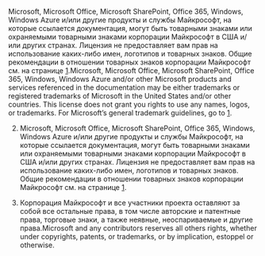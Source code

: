 <span data-ttu-id="618c8-p103">Microsoft, Microsoft Office, Microsoft SharePoint, Office 365, Windows, Windows Azure и/или другие продукты и службы Майкрософт, на которые ссылается документация, могут быть товарными знаками или охраняемыми товарными знаками корпорации Майкрософт в США и/или других странах. Лицензия не предоставляет вам прав на использование каких-либо имен, логотипов и товарных знаков. Общие рекомендации в отношении товарных знаков корпорации Майкрософт см. на странице [1](http://go.microsoft.com/fwlink/?LinkID=254653).</span><span class="sxs-lookup"><span data-stu-id="618c8-p103">Microsoft, Microsoft Office, Microsoft SharePoint, Office 365, Windows, Windows Azure and/or other Microsoft products and services referenced in the documentation may be either trademarks or registered trademarks of Microsoft in the United States and/or other countries. This license does not grant you rights to use any names, logos, or trademarks. For Microsoft’s general trademark guidelines, go to [1](http://go.microsoft.com/fwlink/?LinkID=254653).</span></span>

2. Microsoft, Microsoft Office, Microsoft SharePoint, Office 365, Windows, Windows Azure и/или другие продукты и службы Майкрософт, на которые ссылается документация, могут быть товарными знаками или охраняемыми товарными знаками корпорации Майкрософт в США и/или других странах. Лицензия не предоставляет вам прав на использование каких-либо имен, логотипов и товарных знаков. Общие рекомендации в отношении товарных знаков корпорации Майкрософт см. на странице [1](http://go.microsoft.com/fwlink/?LinkID=254653).

3. <span data-ttu-id="618c8-109">Корпорация Майкрософт и все участники проекта оставляют за собой все остальные права, в том числе авторские и патентные права, торговые знаки, а также неявные, неоспариваемые и другие права.</span><span class="sxs-lookup"><span data-stu-id="618c8-109">Microsoft and any contributors reserves all others rights, whether under copyrights, patents, or trademarks, or by implication, estoppel or otherwise.</span></span>
